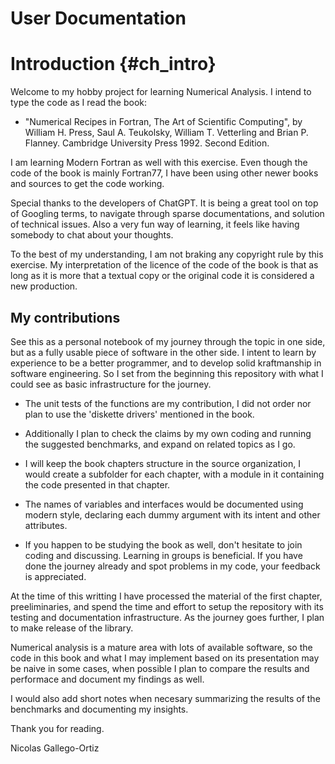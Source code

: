 # User Documentation  

# Introduction {#ch_intro}

Welcome to my hobby project for learning Numerical Analysis. I intend to type the code as I read the book:

- "Numerical Recipes in Fortran, The Art of Scientific Computing", by William H. Press, Saul A. Teukolsky, William T. Vetterling and Brian P. Flanney. Cambridge University Press 1992. Second Edition.

I am learning Modern Fortran as well with this exercise. Even though the code of the book is mainly Fortran77, I have been using other newer books and sources to get the code working.

Special thanks to the developers of ChatGPT. It is being a great tool on top of Googling terms, to navigate through sparse documentations, and solution of technical issues. Also a very fun way of learning, it feels like having somebody to chat about your thoughts.

To the best of my understanding, I am not braking any copyright rule by this exercise. My interpretation of the licence of the code of the book is that as long as it is more that a textual copy or the original code it is considered a new production.

## My contributions

See this as a personal notebook of my journey through the topic in one side, but as a fully usable piece of software in the other side. I intent to learn by experience to be a better programmer, and to develop solid kraftmanship in software engineering. So I set from the beginning this repository with what I could see as basic infrastructure for the journey. 

- The unit tests of the functions are my contribution, I did not order nor plan to use the 'diskette drivers' mentioned in the book.
- Additionally I plan to check the claims by my own coding and running the suggested benchmarks, and expand on related topics as I go.

- I will keep the book chapters structure in the source organization, I would create a subfolder for each chapter, with a module in it containing the code presented in that chapter.

- The names of variables and interfaces would be documented using modern style, declaring each dummy argument with its intent and other attributes.

- If you happen to be studying the book as well, don't hesitate to join coding and discussing. Learning in groups is beneficial. If you have done the journey already and spot problems in my code, your feedback is appreciated.

At the time of this writting I have processed the material of the first chapter, preeliminaries, and spend the time and effort to setup the repository with its testing and documentation infrastructure. As the journey goes further, I plan to make release of the library. 

Numerical analysis is a mature area with lots of available software, so the code in this book and what I may implement based on its presentation may be naive in some cases, when possible I plan to compare the results and performace and document my findings as well.

I would also add short notes when necesary summarizing the results of the benchmarks and documenting my insights.

Thank you for reading.

Nicolas Gallego-Ortiz
